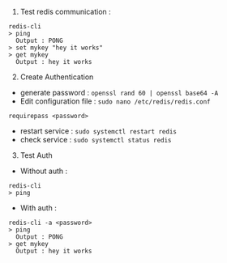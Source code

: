 1. Test redis communication :
```
redis-cli
> ping
  Output : PONG
> set mykey "hey it works"
> get mykey
  Output : hey it works 
```
2. Create Authentication
- generate password : `openssl rand 60 | openssl base64 -A`
- Edit configuration file : `sudo nano /etc/redis/redis.conf`
```
requirepass <password>
```
- restart service : `sudo systemctl restart redis`
- check service : `sudo systemctl status redis`

3. Test Auth
- Without auth : 
```
redis-cli
> ping 
```
- With auth : 
```
redis-cli -a <password>
> ping 
  Output : PONG
> get mykey
  Output : hey it works
```
